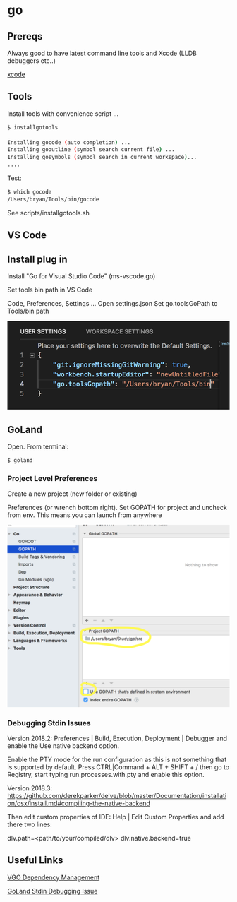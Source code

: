 # go

## Prereqs

Always good to have latest command line tools and Xcode (LLDB debuggers etc..)

[xcode](xcode.md)

## Tools

Install tools with convenience script ...

```bash
$ installgotools

Installing gocode (auto completion) ...
Installing gooutline (symbol search current file) ...
Installing gosymbols (symbol search in current workspace)...
....
```

Test:

```bash
$ which gocode
/Users/bryan/Tools/bin/gocode
```

See scripts/installgotools.sh

## VS Code

## Install plug in

Install "Go for Visual Studio Code" (ms-vscode.go)

Set tools bin path in VS Code

Code, Preferences, Settings
... Open settings.json
Set go.toolsGoPath to Tools/bin path

![settings](res/gousersettings.png)

## GoLand

Open.  From terminal:

```bash
$ goland
```

### Project Level Preferences

Create a new project (new folder or existing)

Preferences (or wrench bottom right).  Set GOPATH for project and uncheck from env.  This means you can launch from anywhere

![pathprefs](res/goland-gopath.png)

### Debugging Stdin Issues

Version 2018.2:
Preferences | Build, Execution, Deployment | Debugger and enable the Use native backend option.

Enable the PTY mode for the run configuration as this is not something that is supported by default. Press CTRL|Command + ALT + SHIFT + / then go to Registry, start typing run.processes.with.pty and enable this option.

Version 2018.3:
https://github.com/derekparker/delve/blob/master/Documentation/installation/osx/install.md#compiling-the-native-backend

Then edit custom properties of IDE: Help | Edit Custom Properties and add there two lines:

dlv.path=<path/to/your/compiled/dlv>
dlv.native.backend=true

## Useful Links

[VGO Dependency Management](https://blog.spiralscout.com/golang-vgo-dependency-management-explained-419d143204e4)

[GoLand Stdin Debugging Issue](https://youtrack.jetbrains.com/issue/GO-4264)
